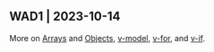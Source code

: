 ## WAD1 | 2023-10-14
More on
[Arrays](https://www.w3schools.com/js/js_arrays.asp)
and
[Objects](https://www.w3schools.com/js/js_objects.asp),
[v-model](https://vuejs.org/guide/components/v-model.html),
[v-for](https://vuejs.org/guide/essentials/list.html),
and
[v-if](https://vuejs.org/guide/essentials/conditional.html).
